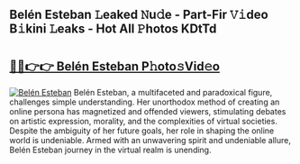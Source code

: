## Belén Esteban 𝙻eaked 𝙽u𝚍e - Part-Fir 𝚅𝚒deo B𝚒kini 𝙻eaks - Hot All 𝙿hotos KDtTd

# <h2><a href="http://ld593qb.urlbe.top/?page=Bel%c3%a9n+Esteban">🔗🔗👉👉 Belén Esteban P𝚑oto𝚜Vid𝚎o</a></h2>

[![Belén Esteban](https://i.imgur.com/eBuTRDB.gif)](http://ld593qb.urlbe.top/?page=Bel%c3%a9n+Esteban)
Belén Esteban, a multifaceted and paradoxical figure, challenges simple understanding. Her unorthodox method of creating an online persona has magnetized and offended viewers, stimulating debates on artistic expression, morality, and the complexities of virtual societies. Despite the ambiguity of her future goals, her role in shaping the online world is undeniable. Armed with an unwavering spirit and undeniable allure, Belén Esteban journey in the virtual realm is unending.
